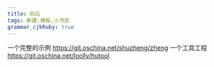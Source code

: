 ```yaml
---
title: 码云
tags: 新建,模板,小书匠
grammar_cjkRuby: true
---
```


一个完整的示例
https://git.oschina.net/shuzheng/zheng
一个工具工程
https://git.oschina.net/loolly/hutool